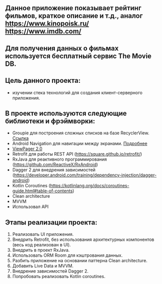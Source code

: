 ## Данное приложение показывает рейтинг фильмов, краткое описание и т.д., аналог https://www.kinopoisk.ru/ https://www.imdb.com/
## Для получения данных о фильмах используется бесплатный сервис The Movie DB. 

## Цель данного проекта: 

- изучении стека технологий для создания клиент-серверного приложения.

## В проекте используются следующие библиотеки и фрэймворки:

- Groupie для построения сложных списков на базе RecyclerView. [Ссылка](https://github.com/lisawray/groupie)
- Android Navigation для навигации между экранами. [Подробнее](https://developer.android.com/guide/navigation/navigation-getting-started)
- [ViewPager 2.0](https://developer.android.com/training/animation/vp2-migration)
- Retrofit для работы REST API (https://square.github.io/retrofit/)
- RxJava для реактивного программирования (https://github.com/ReactiveX/RxAndroid)
- Dagger 2 для внедрения зависимостей (https://developer.android.com/training/dependency-injection/dagger-android)
- Kotlin Coroutines (https://kotlinlang.org/docs/coroutines-guide.html#table-of-contents)
- Clean architecture
- MVVM
- Использовал API 

## Этапы реализации проекта:

1. Реализовать UI приложения.
2. Внедрить Retrofit, без использования архитектурных компонентов (весь код реализован в UI).
3. Внедрить в проект RxJava.
4. Использовать ORM Room для кэштрования данных.
5. Разбить приложение на основании паттерна Clean architecture.
6. Добавить Live Data и MVVM.
7. Внедрение зависимостей Dagger 2.
8. Попробовать реализовать Kotlin coroutines.
